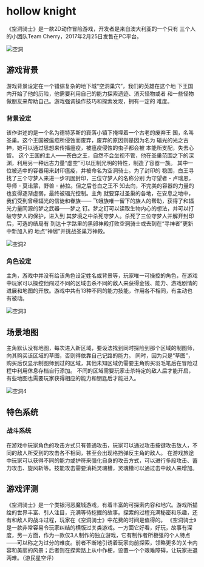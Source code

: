 # hollow knight

《空洞骑士》是一款2D动作冒险游戏，开发者是来自澳大利亚的一个只有
三个人的小团队Team Cherry，2017年2月25日发售在PC平台。

![空洞](./assets/空洞.png)

## 游戏背景

 游戏背景设定在一个错综复杂的地下城“空洞巢穴”，我们的英雄在这个地
下王国内开始了他的历险，他需要利用自己的能力探索遗迹、消灭怪物或者
和一些怪物做朋友来帮助自己。游戏强调操作技巧和探索发现，拥有一定的
难度。

### 背景设定

该作讲述的是一个名为德特茅斯的衰落小镇下掩埋着一个古老的废弃王
国，名叫圣巢。这个王国被瘟疫所侵蚀而废弃，废弃的原因则是因为名为
辐光的光之古神，她可以通过思想来传播瘟疫，被瘟疫侵蚀的虫子都会被
本能所支配，失去心智。
这个王国的主人——苍白之王，自然不会坐视不管，他在圣巢范围之下的深
渊，利用另一种远古力量“虚空”可以压制光明的特性，制造了容器一族。
其中一位被选中的容器用来封印瘟疫，并被命名为空洞骑士。为了封印的
稳固，白王寻找了三个守梦人来进一步巩固封印，三位守梦人的名称分别
为守望者 - 卢瑞恩，导师 - 莫诺蒙，野兽 - 赫拉。但之后苍白之王不
知去向，不完美的容器的力量的也变得逐渐虚弱，最终被辐光控制。主角
就要穿过圣巢的各地，在安息之地中，我们受到曾经辐光的信徒和眷族——
飞蛾族唯一留下的族人的帮助，获得了和辐光力量同源的梦之武器——梦之
钉。梦之钉可以读取生物内心的想法，并可以打破守梦人的保护，进入到
其梦境之中杀死守梦人。杀死了三位守梦人并解开封印后，可选的结局有
到达十字路里的黑卵神殿打败空洞骑士或去到在“寻神者”更新中新加入的
地点“神居”并挑战圣巢万神殿。

![空洞2](./assets/空洞2.png)

### 角色设定

主角，游戏中并没有给该角色设定姓名或背景等，玩家唯一可操控的角色，在游戏中玩家可以操控他闯过不同的区域击杀不同的敌人来获得金钱、能力、游戏剧情的进展和地图的开放。游戏中共有13种不同的能力技能，作用各不相同，有主动也有被动。

![空洞3](./assets/空洞3.png)

## 场景地图

主角默认没有地图，每次进入新区域，要设法找到同时探险到那个区域的制图师，向其购买该区域的草图，否则得依靠自己记路的能力。
同时，因为只是“草图”，购买后仅显示制图师到过的区域，其他未知区域仍需要主角购买羽毛笔后在冒险过程中利用休息存档自行添加。
不同的区域需要玩家击杀特定的敌人后才能开启，有些地图也需要玩家获得相应的能力和钥匙后才能进入。

![空洞4](./assets/空洞4.png)

## 特色系统

### 战斗系统

在游戏中玩家角色的攻击方式只有普通攻击，玩家可以通过攻击按键攻击敌人，不同的敌人所受到的攻击各不相同，甚至会出现格挡弹反主角的敌人。
在游戏旅途中玩家可以获得不同的能力或护符来强化自身的攻击方式，可以进行多段攻击、蓄力攻击、旋风斩等。技能攻击需要消耗灵魂槽，灵魂槽可以通过击中敌人来增加。

## 游戏评测

《空洞骑士》是一个类银河恶魔城游戏，有着丰富的可探索内容和地穴。游戏所描绘的世界丰富、引人注目，充满等待挖掘的故事。探索的过程充满秘密和乐趣，还有和敌人的战斗过程，玩家在《空洞骑士》中花费的时间是值得的。
《空洞骑士》是一款非常容易令玩家纠结的横版过关类游戏。一方面它好看，好玩，故事有深度，另一方面，作为一款仅3人制作的独立游戏，它有制作者所极强的个人特点——可以称之为过分的难度。前者不断地引诱着玩家向前探索，领略更多的关卡内容和美丽的风景；后者则在探索路上从中作梗，设置一个个艰难障碍，让玩家进退两难。（游民星空评）
